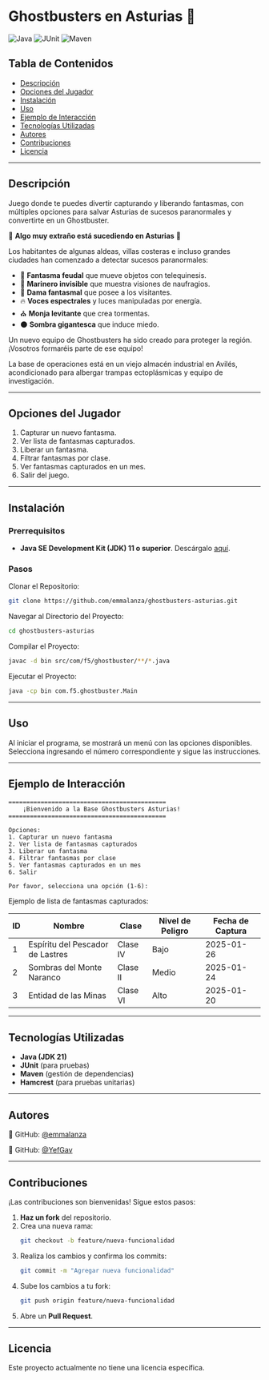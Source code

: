 # Ghostbusters en Asturias 👻


![Java](https://img.shields.io/badge/Java-21-blue)
![JUnit](https://img.shields.io/badge/JUnit-Test-green)
![Maven](https://img.shields.io/badge/Maven-Build-orange)

## Tabla de Contenidos
- [Descripción](#descripción)
- [Opciones del Jugador](#opciones-del-jugador)
- [Instalación](#instalación)
- [Uso](#uso)
- [Ejemplo de Interacción](#ejemplo-de-interacción)
- [Tecnologías Utilizadas](#tecnologías-utilizadas)
- [Autores](#autores)
- [Contribuciones](#contribuciones)
- [Licencia](#licencia)

---

## Descripción

Juego donde te puedes divertir capturando y liberando fantasmas, con múltiples opciones para salvar Asturias de sucesos paranormales y convertirte en un Ghostbuster.

🚨 **Algo muy extraño está sucediendo en Asturias** 🚨

Los habitantes de algunas aldeas, villas costeras e incluso grandes ciudades han comenzado a detectar sucesos paranormales:

- 👻 **Fantasma feudal** que mueve objetos con telequinesis.
- 🌊 **Marinero invisible** que muestra visiones de naufragios.
- 🏰 **Dama fantasmal** que posee a los visitantes.
- 🔥 **Voces espectrales** y luces manipuladas por energía.
- ⛪ **Monja levitante** que crea tormentas.
- 🌑 **Sombra gigantesca** que induce miedo.

Un nuevo equipo de Ghostbusters ha sido creado para proteger la región. ¡Vosotros formaréis parte de ese equipo!

La base de operaciones está en un viejo almacén industrial en Avilés, acondicionado para albergar trampas ectoplásmicas y equipo de investigación.

---

## Opciones del Jugador

1. Capturar un nuevo fantasma.
2. Ver lista de fantasmas capturados.
3. Liberar un fantasma.
4. Filtrar fantasmas por clase.
5. Ver fantasmas capturados en un mes.
6. Salir del juego.

---

## Instalación

### Prerrequisitos
- **Java SE Development Kit (JDK) 11 o superior**. Descárgalo [aquí](https://www.oracle.com/java/technologies/javase-downloads.html).

### Pasos

Clonar el Repositorio:
```bash
git clone https://github.com/emmalanza/ghostbusters-asturias.git
```

Navegar al Directorio del Proyecto:
```bash
cd ghostbusters-asturias
```

Compilar el Proyecto:
```bash
javac -d bin src/com/f5/ghostbuster/**/*.java
```

Ejecutar el Proyecto:
```bash
java -cp bin com.f5.ghostbuster.Main
```

---

## Uso

Al iniciar el programa, se mostrará un menú con las opciones disponibles. Selecciona ingresando el número correspondiente y sigue las instrucciones.

---

## Ejemplo de Interacción

```plaintext
============================================
    ¡Bienvenido a la Base Ghostbusters Asturias!
============================================

Opciones:
1. Capturar un nuevo fantasma
2. Ver lista de fantasmas capturados
3. Liberar un fantasma
4. Filtrar fantasmas por clase
5. Ver fantasmas capturados en un mes
6. Salir

Por favor, selecciona una opción (1-6):
```

Ejemplo de lista de fantasmas capturados:

| ID | Nombre                           | Clase  | Nivel de Peligro | Fecha de Captura |
|----|----------------------------------|--------|-----------------|------------------|
| 1  | Espíritu del Pescador de Lastres | Clase IV | Bajo          | 2025-01-26       |
| 2  | Sombras del Monte Naranco       | Clase II | Medio         | 2025-01-24       |
| 3  | Entidad de las Minas            | Clase VI | Alto          | 2025-01-20       |

---

## Tecnologías Utilizadas

- **Java (JDK 21)**
- **JUnit** (para pruebas)
- **Maven** (gestión de dependencias)
- **Hamcrest** (para pruebas unitarias)

---

## Autores

👤  GitHub: [@emmalanza](https://github.com/emmalanza)

👤  GitHub: [@YefGav](https://github.com/YefGav)

---

## Contribuciones

¡Las contribuciones son bienvenidas! Sigue estos pasos:

1. **Haz un fork** del repositorio.
2. Crea una nueva rama:
   ```bash
   git checkout -b feature/nueva-funcionalidad
   ```
3. Realiza los cambios y confirma los commits:
   ```bash
   git commit -m "Agregar nueva funcionalidad"
   ```
4. Sube los cambios a tu fork:
   ```bash
   git push origin feature/nueva-funcionalidad
   ```
5. Abre un **Pull Request**.

---

## Licencia

Este proyecto actualmente no tiene una licencia específica.

